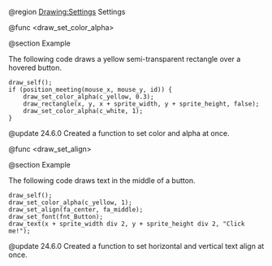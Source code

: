 @region <Drawing:Settings> Settings

@func <draw_set_color_alpha>

@section Example

The following code draws a yellow semi-transparent rectangle over a hovered button.

```gml
draw_self();
if (position_meeting(mouse_x, mouse_y, id)) {
    draw_set_color_alpha(c_yellow, 0.3);
    draw_rectangle(x, y, x + sprite_width, y + sprite_height, false);
    draw_set_color_alpha(c_white, 1);
}
```

@update 24.6.0
Created a function to set color and alpha at once.

@func <draw_set_align>

@section Example

The following code draws text in the middle of a button.

```gml
draw_self();
draw_set_color_alpha(c_yellow, 1);
draw_set_align(fa_center, fa_middle);
draw_set_font(fnt_Button);
draw_text(x + sprite_width div 2, y + sprite_height div 2, "Click me!");
```

@update 24.6.0
Created a function to set horizontal and vertical text align at once.
